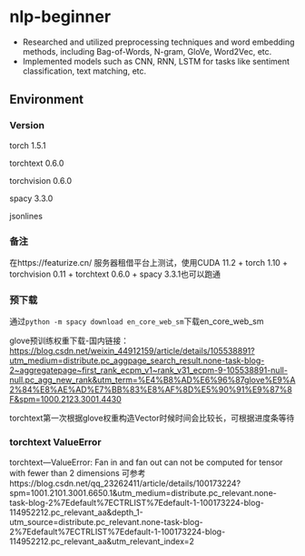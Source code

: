 # nlp-beginner
* Researched and utilized preprocessing techniques and word embedding methods, including Bag-of-Words, N-gram, GloVe, Word2Vec, etc.
* Implemented models such as CNN, RNN, LSTM for tasks like sentiment classification, text matching, etc.


## Environment
### Version
torch 1.5.1

torchtext 0.6.0

torchvision 0.6.0

spacy 3.3.0

jsonlines


### 备注
在https://featurize.cn/ 服务器租借平台上测试，使用CUDA 11.2 + torch 1.10 + torchvision 0.11 + torchtext 0.6.0 + spacy 3.3.1也可以跑通


### 预下载
通过`python -m spacy download en_core_web_sm`下载en_core_web_sm

glove预训练权重下载-国内链接：https://blog.csdn.net/weixin_44912159/article/details/105538891?utm_medium=distribute.pc_aggpage_search_result.none-task-blog-2~aggregatepage~first_rank_ecpm_v1~rank_v31_ecpm-9-105538891-null-null.pc_agg_new_rank&utm_term=%E4%B8%AD%E6%96%87glove%E9%A2%84%E8%AE%AD%E7%BB%83%E8%AF%8D%E5%90%91%E9%87%8F&spm=1000.2123.3001.4430

torchtext第一次根据glove权重构造Vector时候时间会比较长，可根据进度条等待


### torchtext ValueError
torchtext—ValueError: Fan in and fan out can not be computed for tensor with fewer than 2 dimensions
可参考https://blog.csdn.net/qq_23262411/article/details/100173224?spm=1001.2101.3001.6650.1&utm_medium=distribute.pc_relevant.none-task-blog-2%7Edefault%7ECTRLIST%7Edefault-1-100173224-blog-114952212.pc_relevant_aa&depth_1-utm_source=distribute.pc_relevant.none-task-blog-2%7Edefault%7ECTRLIST%7Edefault-1-100173224-blog-114952212.pc_relevant_aa&utm_relevant_index=2

